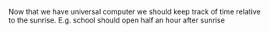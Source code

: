 Now that we have universal computer we should keep track of time relative to the sunrise. E.g. school should open half an hour after sunrise

